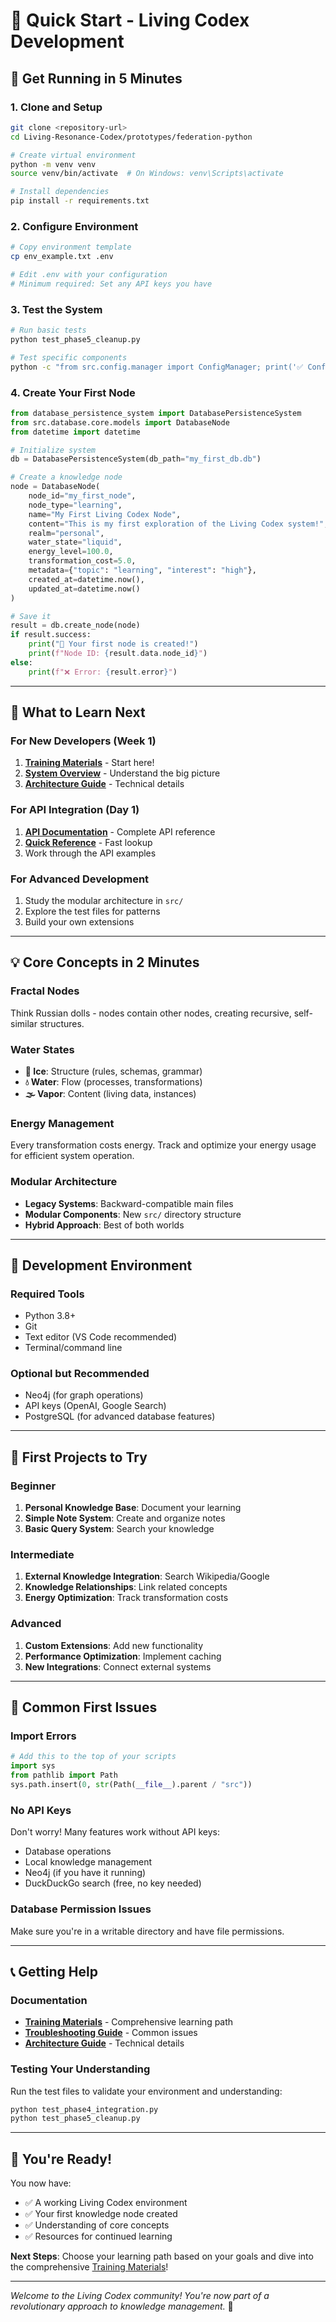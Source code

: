# 🚀 **Quick Start - Living Codex Development**

## 🎯 **Get Running in 5 Minutes**

### **1. Clone and Setup**
```bash
git clone <repository-url>
cd Living-Resonance-Codex/prototypes/federation-python

# Create virtual environment
python -m venv venv
source venv/bin/activate  # On Windows: venv\Scripts\activate

# Install dependencies
pip install -r requirements.txt
```

### **2. Configure Environment**
```bash
# Copy environment template
cp env_example.txt .env

# Edit .env with your configuration
# Minimum required: Set any API keys you have
```

### **3. Test the System**
```bash
# Run basic tests
python test_phase5_cleanup.py

# Test specific components
python -c "from src.config.manager import ConfigManager; print('✅ Config working')"
```

### **4. Create Your First Node**
```python
from database_persistence_system import DatabasePersistenceSystem
from src.database.core.models import DatabaseNode
from datetime import datetime

# Initialize system
db = DatabasePersistenceSystem(db_path="my_first_db.db")

# Create a knowledge node
node = DatabaseNode(
    node_id="my_first_node",
    node_type="learning",
    name="My First Living Codex Node",
    content="This is my first exploration of the Living Codex system!",
    realm="personal",
    water_state="liquid",
    energy_level=100.0,
    transformation_cost=5.0,
    metadata={"topic": "learning", "interest": "high"},
    created_at=datetime.now(),
    updated_at=datetime.now()
)

# Save it
result = db.create_node(node)
if result.success:
    print("🎉 Your first node is created!")
    print(f"Node ID: {result.data.node_id}")
else:
    print(f"❌ Error: {result.error}")
```

---

## 📖 **What to Learn Next**

### **For New Developers (Week 1)**
1. **[Training Materials](../training/TRAINING_MATERIALS.md)** - Start here!
2. **[System Overview](../overview/COMPLETE_SYSTEM_DOCUMENTATION.md)** - Understand the big picture
3. **[Architecture Guide](../architecture/DEVELOPER_ARCHITECTURE_GUIDE.md)** - Technical details

### **For API Integration (Day 1)**
1. **[API Documentation](../api/API_DOCUMENTATION.md)** - Complete API reference
2. **[Quick Reference](../references/QUICK_REFERENCE.md)** - Fast lookup
3. Work through the API examples

### **For Advanced Development**
1. Study the modular architecture in `src/`
2. Explore the test files for patterns
3. Build your own extensions

---

## 💡 **Core Concepts in 2 Minutes**

### **Fractal Nodes**
Think Russian dolls - nodes contain other nodes, creating recursive, self-similar structures.

### **Water States**
- **🧊 Ice**: Structure (rules, schemas, grammar)
- **💧 Water**: Flow (processes, transformations)
- **🌫️ Vapor**: Content (living data, instances)

### **Energy Management**
Every transformation costs energy. Track and optimize your energy usage for efficient system operation.

### **Modular Architecture**
- **Legacy Systems**: Backward-compatible main files
- **Modular Components**: New `src/` directory structure
- **Hybrid Approach**: Best of both worlds

---

## 🔧 **Development Environment**

### **Required Tools**
- Python 3.8+
- Git
- Text editor (VS Code recommended)
- Terminal/command line

### **Optional but Recommended**
- Neo4j (for graph operations)
- API keys (OpenAI, Google Search)
- PostgreSQL (for advanced database features)

---

## 🎯 **First Projects to Try**

### **Beginner**
1. **Personal Knowledge Base**: Document your learning
2. **Simple Note System**: Create and organize notes
3. **Basic Query System**: Search your knowledge

### **Intermediate**
1. **External Knowledge Integration**: Search Wikipedia/Google
2. **Knowledge Relationships**: Link related concepts
3. **Energy Optimization**: Track transformation costs

### **Advanced**
1. **Custom Extensions**: Add new functionality
2. **Performance Optimization**: Implement caching
3. **New Integrations**: Connect external systems

---

## 🚨 **Common First Issues**

### **Import Errors**
```python
# Add this to the top of your scripts
import sys
from pathlib import Path
sys.path.insert(0, str(Path(__file__).parent / "src"))
```

### **No API Keys**
Don't worry! Many features work without API keys:
- Database operations
- Local knowledge management
- Neo4j (if you have it running)
- DuckDuckGo search (free, no key needed)

### **Database Permission Issues**
Make sure you're in a writable directory and have file permissions.

---

## 📞 **Getting Help**

### **Documentation**
- **[Training Materials](../training/TRAINING_MATERIALS.md)** - Comprehensive learning path
- **[Troubleshooting Guide](../training/TRAINING_MATERIALS.md#-troubleshooting-guide)** - Common issues
- **[Architecture Guide](../architecture/DEVELOPER_ARCHITECTURE_GUIDE.md)** - Technical details

### **Testing Your Understanding**
Run the test files to validate your environment and understanding:
```bash
python test_phase4_integration.py
python test_phase5_cleanup.py
```

---

## 🎉 **You're Ready!**

You now have:
- ✅ A working Living Codex environment
- ✅ Your first knowledge node created
- ✅ Understanding of core concepts
- ✅ Resources for continued learning

**Next Steps**: Choose your learning path based on your goals and dive into the comprehensive [Training Materials](../training/TRAINING_MATERIALS.md)!

---

*Welcome to the Living Codex community! You're now part of a revolutionary approach to knowledge management.* 🌟
